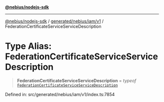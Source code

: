 [**@nebius/nodejs-sdk**](../../../../../README.md)

***

[@nebius/nodejs-sdk](../../../../../README.md) / [generated/nebius/iam/v1](../README.md) / FederationCertificateServiceServiceDescription

# Type Alias: FederationCertificateServiceServiceDescription

> **FederationCertificateServiceServiceDescription** = *typeof* [`FederationCertificateServiceServiceDescription`](../variables/FederationCertificateServiceServiceDescription.md)

Defined in: src/generated/nebius/iam/v1/index.ts:7854
